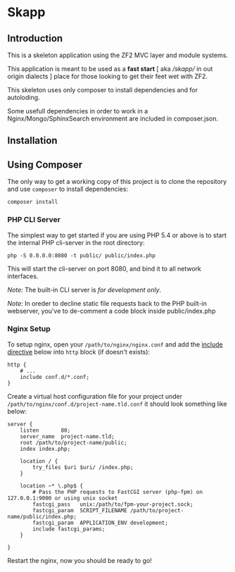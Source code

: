 Skapp
=======================

Introduction
------------
This is a skeleton application using the ZF2 MVC layer and module
systems.

This application is meant to be used as a **fast start** [ aka _/skapp/_ in out origin dialects ] place for those
looking to get their feet wet with ZF2.

This skeleton uses only composer to install dependencies and for autoloding.

Some usefull dependencies in order to work in a Nginx/Mongo/SphinxSearch environment
are included in composer.json.

Installation
------------

Using Composer
----------------------------
The only way to get a working copy of this project is to clone the repository
and use `composer` to install dependencies:

    composer install




### PHP CLI Server

The simplest way to get started if you are using PHP 5.4 or above is to start the internal PHP cli-server in the root directory:

    php -S 0.0.0.0:8080 -t public/ public/index.php

This will start the cli-server on port 8080, and bind it to all network
interfaces.

*Note:* The built-in CLI server is *for development only*.

*Note:* In oreder to decline static file requests back to the PHP built-in webserver, you've to de-comment a code block inside public/index.php

### Nginx Setup

To setup nginx, open your `/path/to/nginx/nginx.conf` and add the [ìnclude directive](http://nginx.org/en/docs/ngx_core_module.html#include) below into `http` block (if doesn't exists):

    http {
        # ...
        include conf.d/*.conf;
    }

Create a virtual host configuration file for your project under `/path/to/nginx/conf.d/project-name.tld.conf`
it should look something like below:

    server {
        listen       80;
        server_name  project-name.tld;
        root /path/to/project-name/public;
        index index.php;
    
        location / {
            try_files $uri $uri/ /index.php;
        }
    
        location ~* \.php$ {
            # Pass the PHP requests to FastCGI server (php-fpm) on 127.0.0.1:9000 or using unix socket
            fastcgi_pass   unix:/path/to/fpm-your-project.sock;
            fastcgi_param  SCRIPT_FILENAME /path/to/project-name/public/index.php;
            fastcgi_param  APPLICATION_ENV development;
            include fastcgi_params;
        }

    }

Restart the nginx, now you should be ready to go!
